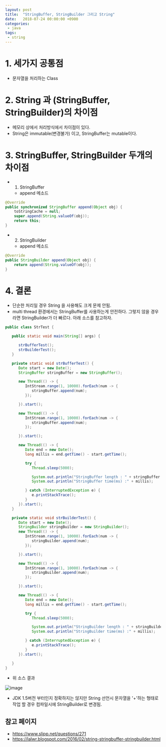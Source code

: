 ```yaml
---
layout: post
title:  "StringBuffer, StringBuilder 그리고 String"
date:   2018-07-24 00:00:00 +0900
categories:
 - java
tags: 
 - string
---
```

# 1. 세가지 공통점
- 문자열을 처리하는 Class

# 2. String 과 (StringBuffer, StringBuilder)의 차이점
- 메모리 상에서 처리방식에서 차이점이 있다.
- String은 immutable(변경불가) 이고, StringBuffer는 mutable이다.

# 3. StringBuffer, StringBuilder 두개의 차이점
- 1) StringBuffer
    - append 메소드

```java
@Override
public synchronized StringBuffer append(Object obj) {
    toStringCache = null;
    super.append(String.valueOf(obj));
    return this;
}
```

- 2) StringBuilder
    - append 메소드

```java
@Override
public StringBuilder append(Object obj) {
    return append(String.valueOf(obj));
}
```

# 4. 결론
- 단순한 처리일 경우 String 을 사용해도 크게 문제 안됨.
- multi thread 환경에서는 StringBuffer를 사용하는게 안전하다. 그렇지 않을 경우라면 StringBuilder가 더 빠르다. 아래 소스를 참고하자.

```java
public class StrTest {

   public static void main(String[] args) {

      strBufferTest();
      strBuilderTest();
   }

   private static void strBufferTest() {
      Date start = new Date();
      StringBuffer stringBuffer = new StringBuffer();

      new Thread(() -> {
         IntStream.range(1, 10000).forEach(num -> {
            stringBuffer.append(num);
         });

      }).start();

      new Thread(() -> {
         IntStream.range(1, 10000).forEach(num -> {
            stringBuffer.append(num);
         });

      }).start();

      new Thread(() -> {
         Date end = new Date();
         long millis = end.getTime() - start.getTime();

         try {
            Thread.sleep(5000);

            System.out.println("StringBuffer length : " + stringBuffer.length());
            System.out.println("StringBuffer time(ms) :" + millis);

         } catch (InterruptedException e) {
            e.printStackTrace();
         }
      }).start();
   }

   private static void strBuilderTest() {
      Date start = new Date();
      StringBuilder stringBuilder = new StringBuilder();
      new Thread(() -> {
         IntStream.range(1, 10000).forEach(num -> {
            stringBuilder.append(num);
         });

      }).start();

      new Thread(() -> {
         IntStream.range(1, 10000).forEach(num -> {
            stringBuilder.append(num);
         });

      }).start();

      new Thread(() -> {
         Date end = new Date();
         long millis = end.getTime() - start.getTime();

         try {
            Thread.sleep(5000);

            System.out.println("StringBuilder length : " + stringBuilder.length());
            System.out.println("StringBuilder time(ms) :" + millis);

         } catch (InterruptedException e) {
            e.printStackTrace();
         }
      }).start();

   }
}
```

- 위 소스 결과

![image](https://user-images.githubusercontent.com/13219787/60099211-2bf4e580-9792-11e9-92d7-5126a3b63bb7.png)

- JDK 1.5버전 부터인지 정확하지는 않지만 String 선언시 문자열을 '+'하는 형태로 작업 할 경우 컴파일시에 StringBuilder로 변경됨.





## 참고 페이지
- https://www.slipp.net/questions/271
- https://lalwr.blogspot.com/2016/02/string-stringbuffer-stringbuilder.html